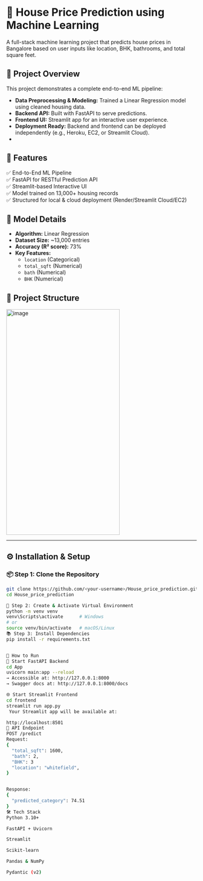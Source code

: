# 🏡 House Price Prediction using Machine Learning

A full-stack machine learning project that predicts house prices in Bangalore based on user inputs like location, BHK, bathrooms, and total square feet.


## 📌 Project Overview

This project demonstrates a complete end-to-end ML pipeline:

- **Data Preprocessing & Modeling:** Trained a Linear Regression model using cleaned housing data.
- **Backend API:** Built with FastAPI to serve predictions.
- **Frontend UI:** Streamlit app for an interactive user experience.
- **Deployment Ready:** Backend and frontend can be deployed independently (e.g., Heroku, EC2, or Streamlit Cloud).
- 
## 🚀 Features

✅ End-to-End ML Pipeline  
✅ FastAPI for RESTful Prediction API  
✅ Streamlit-based Interactive UI  
✅ Model trained on 13,000+ housing records  
✅ Structured for local & cloud deployment (Render/Streamlit Cloud/EC2)

## 🧠 Model Details

- **Algorithm:** Linear Regression
- **Dataset Size:** ~13,000 entries
- **Accuracy (R² score):** 73%
- **Key Features:**
  - `location` (Categorical)
  - `total_sqft` (Numerical)
  - `bath` (Numerical)
  - `BHK` (Numerical)


## 📁 Project Structure

<img width="300" height="596" alt="image" src="https://github.com/user-attachments/assets/c77194d5-529f-4c7d-aa92-b03d4bca244f" />


---

## ⚙️ Installation & Setup

### 📦 Step 1: Clone the Repository
```bash
git clone https://github.com/<your-username>/House_price_prediction.git
cd House_price_prediction

🐍 Step 2: Create & Activate Virtual Environment
python -m venv venv
venv\Scripts\activate      # Windows
# or
source venv/bin/activate   # macOS/Linux
📚 Step 3: Install Dependencies
pip install -r requirements.txt


🔁 How to Run
🧠 Start FastAPI Backend
cd App
uvicorn main:app --reload
→ Accessible at: http://127.0.0.1:8000
→ Swagger docs at: http://127.0.0.1:8000/docs

🌐 Start Streamlit Frontend
cd frontend
streamlit run app.py
 Your Streamlit app will be available at:

http://localhost:8501
🔗 API Endpoint
POST /predict
Request:
{
  "total_sqft": 1600,
  "bath": 2,
  "BHK": 3
  "location": "whitefield",
}


Response:
{
  "predicted_category": 74.51
}
🛠 Tech Stack
Python 3.10+

FastAPI + Uvicorn

Streamlit

Scikit-learn

Pandas & NumPy

Pydantic (v2)

